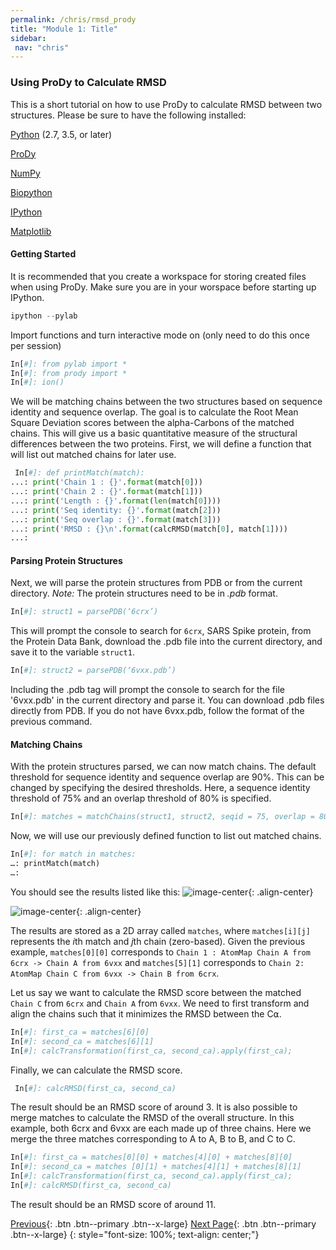 ```yaml
---
permalink: /chris/rmsd_prody
title: "Module 1: Title"
sidebar: 
 nav: "chris"
---
```

### Using ProDy to Calculate RMSD

This is a short tutorial on how to use ProDy to calculate RMSD between two structures. Please be sure to have the following installed:

<a href="https://www.python.org/downloads/" target="_blank">Python</a> (2.7, 3.5, or later)

<a href="http://prody.csb.pitt.edu/downloads/" target="_blank">ProDy</a>

<a href="https://numpy.org/install/" target="_blank">NumPy</a>

<a href="https://biopython.org/" target="_blank">Biopython</a>

<a href="https://ipython.org/" target="_blank">IPython</a>

<a href="https://matplotlib.org/" target="_blank">Matplotlib</a>

#### Getting Started
It is recommended that you create a workspace for storing created files when using ProDy. Make sure you are in your worspace before starting up IPython.
~~~ python
ipython --pylab
~~~~~

Import functions and turn interactive mode on (only need to do this once per session)
~~~ python
In[#]: from pylab import *
In[#]: from prody import *
In[#]: ion()
~~~~~

We will be matching chains between the two structures based on sequence identity and sequence overlap. The goal is to calculate the Root Mean Square Deviation scores between the alpha-Carbons of the matched chains. This will give us a basic quantitative measure of the structural differences between the two proteins. First, we will define a function that will list out matched chains for later use.
~~~ python
 In[#]: def printMatch(match):
...: print('Chain 1 : {}'.format(match[0]))
...: print('Chain 2 : {}'.format(match[1]))
...: print('Length : {}'.format(len(match[0])))
...: print('Seq identity: {}'.format(match[2]))
...: print('Seq overlap : {}'.format(match[3]))
...: print('RMSD : {}\n'.format(calcRMSD(match[0], match[1])))
...:
~~~~~

#### Parsing Protein Structures
Next, we will parse the protein structures from PDB or from the current directory. *Note:* The protein structures need to be in *.pdb* format.
~~~ python
In[#]: struct1 = parsePDB(‘6crx’)
~~~~~~~
This will prompt the console to search for `6crx`, SARS Spike protein, from the Protein Data Bank, download the .pdb file into the current directory, and save it to the variable `struct1`.

~~~ python
In[#]: struct2 = parsePDB(‘6vxx.pdb’)
~~~~~
Including the .pdb tag will prompt the console to search for the file '6vxx.pdb' in the current directory and parse it. You can download .pdb files directly from PDB. If you do not have 6vxx.pdb, follow the format of the previous command.

#### Matching Chains
With the protein structures parsed, we can now match chains. The default threshold for sequence identity and sequence overlap are 90%. This can be changed by specifying the desired thresholds. Here, a sequence identity threshold of 75% and an overlap threshold of 80% is specified.
~~~ python
In[#]: matches = matchChains(struct1, struct2, seqid = 75, overlap = 80)
~~~~~
Now, we will use our previously defined function to list out matched chains.
~~~ python
In[#]: for match in matches:
…: printMatch(match)
…:
~~~~~~
You should see the results listed like this:
![image-center](../assets/images/chris_RMSDResult1.png){: .align-center}

![image-center](../assets/images/chris_RMSDResult2.png){: .align-center}

The results are stored as a 2D array called `matches`, where `matches[i][j]` represents the *i*th match and *j*th chain (zero-based). Given the previous example, `matches[0][0]` corresponds to `Chain 1 : AtomMap Chain A from 6crx -> Chain A from 6vxx` and `matches[5][1]` corresponds to `Chain 2: AtomMap Chain C from 6vxx -> Chain B from 6crx`.

Let us say we want to calculate the RMSD score between the matched `Chain C` from `6crx` and `Chain A` from `6vxx`. We need to first transform and align the chains such that it minimizes the RMSD between the C⍺.
~~~ python
In[#]: first_ca = matches[6][0]
In[#]: second_ca = matches[6][1]
In[#]: calcTransformation(first_ca, second_ca).apply(first_ca);
~~~~~
Finally, we can calculate the RMSD score.
~~~ python
 In[#]: calcRMSD(first_ca, second_ca)
~~~~~~
The result should be an RMSD score of around 3.
It is also possible to merge matches to calculate the RMSD of the overall structure. In this example, both 6crx and 6vxx are each made up of three chains. Here we merge the three matches corresponding to A to A, B to B, and C to C.
~~~ python
In[#]: first_ca = matches[0][0] + matches[4][0] + matches[8][0]
In[#]: second_ca = matches [0][1] + matches[4][1] + matches[8][1]
In[#]: calcTransformation(first_ca, second_ca).apply(first_ca);
In[#]: calcRMSD(first_ca, second_ca)
~~~~~~
The result should be an RMSD score of around 11.

[Previous](prediction){: .btn .btn--primary .btn--x-large} [Next Page](#){: .btn .btn--primary .btn--x-large}
{: style="font-size: 100%; text-align: center;"}
